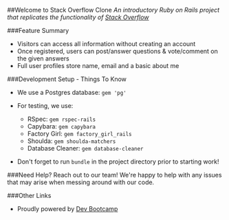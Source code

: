 ##Welcome to Stack Overflow Clone
*An introductory Ruby on Rails project that replicates the functionality of [Stack Overflow](http://www.stackoverflow.com)*

###Feature Summary
* Visitors can access all information without creating an account
* Once registered, users can post/answer questions & vote/comment on the given answers
* Full user profiles store name, email and a basic about me

###Development Setup - Things To Know
* We use a Postgres database:  ```gem 'pg'```
* For testing, we use:
    - RSpec: ```gem rspec-rails```
    - Capybara: ```gem capybara```
    - Factory Girl: ```gem factory_girl_rails```
    - Shoulda: ```gem shoulda-matchers```
    - Database Cleaner: ```gem database-cleaner```
   
* Don't forget to run ```bundle``` in the project directory prior to starting work!


###Need Help?
Reach out to our team! We're happy to help with any issues that may arise when messing around with our code. 

###Other Links
* Proudly powered by [Dev Bootcamp](http://www.devbootcamp.com)
